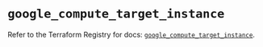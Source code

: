 # `google_compute_target_instance`

Refer to the Terraform Registry for docs: [`google_compute_target_instance`](https://registry.terraform.io/providers/hashicorp/google/6.24.0/docs/resources/compute_target_instance).
